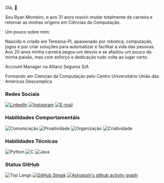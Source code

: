 
Olá, 👋

Sou Ryan Monteiro, e aos 31 anos resolvi mudar totalmente de carreira e retornar as minhas origens em Ciências da Computação.

Um pouco sobre mim:

Nascido e criado em Teresina-PI, apaixonado por robotica, computação, jogos e por criar soluções para automatizar e facilitar a vida das pessoas. Aos 20 anos minha carreira pegou um desvio e se afastou um pouco da minha paixão, mas com esforço e dedicação tudo volta ao lugar certo.

Account Manager na Allianz Seguros S/A

Formando em Ciencias da Computação pelo Centro Universitário União das Américas Descomplica
### Redes Sociais

[![LinkedIn](https://img.shields.io/badge/LinkedIn-000?style=for-the-badge&logo=linkedin&logoColor=0E76A8)](https://www.linkedin.com/in/ryanbmonteiro/)
[![Instagram](https://img.shields.io/badge/Instagram-000?style=for-the-badge&logo=instagram)](https://www.instagram.com/ryanbmonteiro)
[![E-mail](https://img.shields.io/badge/-Email-000?style=for-the-badge&logo=microsoft-outlook&logoColor=E94D5F)](mailto:ryanmonteiro@outlook.com)

### Habilidades Comportamentáis
![Comunicação](https://img.shields.io/badge/Comunica%C3%A7%C3%A3o%20-%20black?style=for-the-badge)
![Proatividade](https://img.shields.io/badge/Proatividade%20-%20black?style=for-the-badge)
![Organização](https://img.shields.io/badge/Organização%20-%20black?style=for-the-badge)
![Criatividade](https://img.shields.io/badge/Criatividade%20-%20black?style=for-the-badge)

### Habilidades Técnicas

![Python](https://img.shields.io/badge/Python-000?style=for-the-badge&logo=python)
![C](https://img.shields.io/badge/C-000?style=for-the-badge&logo=c)
![Java](https://img.shields.io/badge/Java-000?style=for-the-badge&logo=java)

### Status GitHub

![Top Langs](https://github-readme-stats-git-masterrstaa-rickstaa.vercel.app/api/top-langs/?username=ryanmonteiro&layout=compact&bg_color=000&border_color=30A3DC&title_color=2aa889&text_color=599)
[![GitHub Streak](https://streak-stats.demolab.com?user=ryanmonteiro&theme=gotham&locale=pt_BR)](https://git.io/streak-stats)
[![Ashutosh's github activity graph](https://github-readme-activity-graph.vercel.app/graph?username=ryanmonteiro&bg_color=000000&color=599cab&line=2aa889&point=599cab&area=true&hide_border=true)](https://github.com/ashutosh00710/github-readme-activity-graph)



